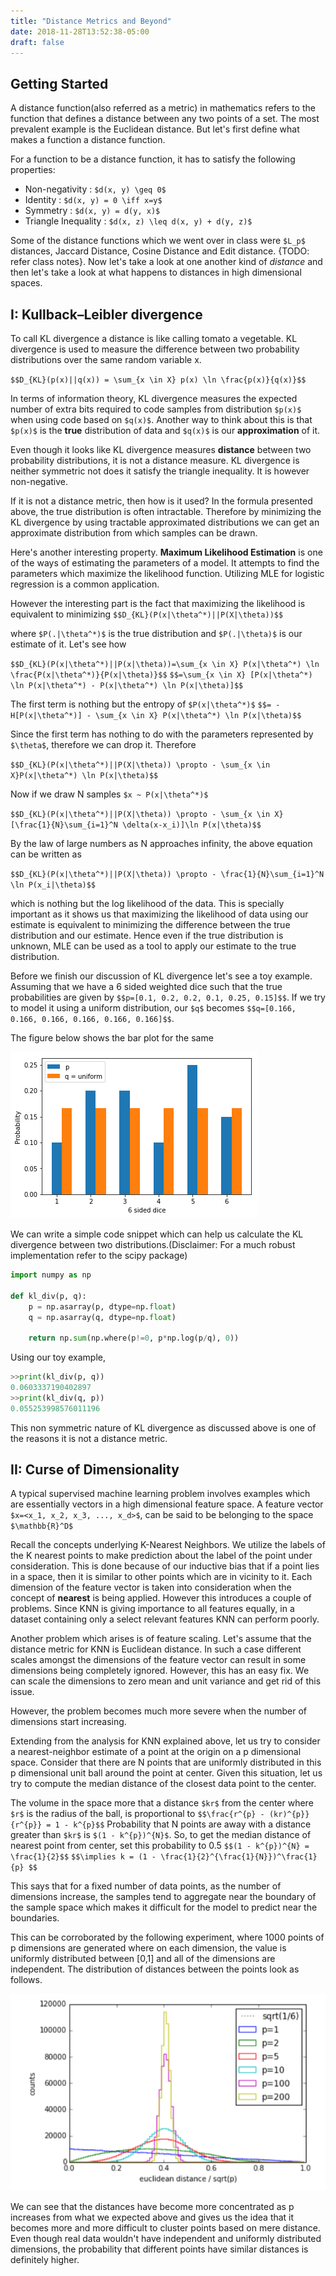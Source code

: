 ```yaml
---
title: "Distance Metrics and Beyond"
date: 2018-11-28T13:52:38-05:00
draft: false
---
```


## Getting Started

A distance function(also referred as a metric) in mathematics refers to the function that defines a distance between any two points of a set. The most prevalent example is the Euclidean distance. But let's first define what makes a function a distance function.

For a function to be a distance function, it has to satisfy the following properties:

- Non-negativity : `$d(x, y) \geq 0$`
- Identity       : `$d(x, y) = 0 \iff x=y$`
- Symmetry       : `$d(x, y) = d(y, x)$`
- Triangle Inequality : `$d(x, z) \leq d(x, y) + d(y, z)$`

Some of the distance functions which we went over in class were `$L_p$` distances, Jaccard Distance, Cosine Distance and Edit distance. {TODO: refer class notes}. Now let's take a look at one another kind of _distance_ and then let's take a look at what happens to distances in high dimensional spaces.

## I: Kullback–Leibler divergence

To call KL divergence a distance is like calling tomato a vegetable. KL divergence is used to measure the difference between two probability distributions over the same random variable x.

`$$D_{KL}(p(x)||q(x)) = \sum_{x \in X} p(x) \ln \frac{p(x)}{q(x)}$$`

In terms of information theory, KL divergence measures the expected number of extra bits required to code samples from distribution `$p(x)$` when using code based on `$q(x)$`. Another way to think about this is that `$p(x)$` is the **true** distribution of data and `$q(x)$` is our **approximation** of it.

Even though it looks like KL divergence measures **distance** between two probability distributions, it is not a distance measure. KL divergence is neither symmetric not does it satisfy the triangle inequality. It is however non-negative.

If it is not a distance metric, then how is it used? In the formula presented above, the true distribution is often intractable. Therefore by minimizing the KL divergence by using tractable approximated distributions we can get an approximate distribution from which samples can be drawn.

Here's another interesting property. **Maximum Likelihood Estimation** is one of the ways of estimating the parameters of a model. It attempts to find the parameters which maximize the likelihood function. Utilizing MLE for logistic regression is a common application.

However the interesting part is the fact that maximizing the likelihood is equivalent to minimizing `$$D_{KL}(P(x|\theta^*)||P(X|\theta))$$`

where `$P(.|\theta^*)$` is the true distribution and `$P(.|\theta)$` is our estimate of it. Let's see how

`$$D_{KL}(P(x|\theta^*)||P(x|\theta))=\sum_{x \in X} P(x|\theta^*) \ln \frac{P(x|\theta^*)}{P(x|\theta)}$$`
`$$=\sum_{x \in X} [P(x|\theta^*) \ln P(x|\theta^*) - P(x|\theta^*) \ln P(x|\theta)]$$`

The first term is nothing but the entropy of `$P(x|\theta^*)$`
`$$= -H[P(x|\theta^*)] - \sum_{x \in X} P(x|\theta^*) \ln P(x|\theta)$$`

Since the first term has nothing to do with the parameters represented by `$\theta$`, therefore we can drop it. Therefore

`$$D_{KL}(P(x|\theta^*)||P(X|\theta)) \propto - \sum_{x \in X}P(x|\theta^*) \ln P(x|\theta)$$`

Now if we draw N samples `$x ~ P(x|\theta^*)$`


`$$D_{KL}(P(x|\theta^*)||P(X|\theta)) \propto - \sum_{x \in X} [\frac{1}{N}\sum_{i=1}^N \delta(x-x_i)]\ln P(x|\theta)$$`

By the law of large numbers as N approaches infinity, the above equation can be written as


`$$D_{KL}(P(x|\theta^*)||P(X|\theta)) \propto - \frac{1}{N}\sum_{i=1}^N \ln P(x_i|\theta)$$`

which is nothing but the log likelihood of the data. This is specially important as it shows us that maximizing the likelihood of data using our estimate is equivalent to minimizing the difference between the true distribution and our estimate. Hence even if the true distribution is unknown, MLE can be used as a tool to apply our estimate to the true distribution.


Before we finish our discussion of KL divergence let's see a toy example. Assuming that we have a 6 sided weighted dice such that the true probabilities are given by `$$p=[0.1, 0.2, 0.2, 0.1, 0.25, 0.15]$$`. If we try to model it using a uniform distribution, our `$q$` becomes `$$q=[0.166, 0.166, 0.166, 0.166, 0.166, 0.166]$$`.

The figure below shows the bar plot for the same

![Image](https://raw.githubusercontent.com/pfrcks/myblog/master/images/kl.png)

We can write a simple code snippet which can help us calculate the KL divergence between two distributions.(Disclaimer: For a much robust implementation refer to the scipy package)
```python
import numpy as np

def kl_div(p, q):
    p = np.asarray(p, dtype=np.float)
    q = np.asarray(q, dtype=np.float)

    return np.sum(np.where(p!=0, p*np.log(p/q), 0))
```

Using our toy example,
```python
>>print(kl_div(p, q))
0.0603337190402897
>>print(kl_div(q, p))
0.055253998576011196
```

This non symmetric nature of KL divergence as discussed above is one of the reasons it is not a distance metric.

## II: Curse of Dimensionality

A typical supervised machine learning problem involves examples which are essentially vectors in a high dimensional feature space. A feature vector `$x=<x_1, x_2, x_3, ..., x_d>$`, can be said to be belonging to the space `$\mathbb{R}^D$`

Recall the concepts underlying K-Nearest Neighbors. We utilize the labels of the K nearest points to make prediction about the label of the point under consideration. This is done because of our inductive bias that if a point lies in a space, then it is similar to other points which are in vicinity to it. Each dimension of the feature vector is taken into consideration when the concept of **nearest** is being applied. However this introduces a couple of problems. Since KNN is giving importance to all features equally, in a dataset containing only a select relevant features KNN can perform poorly.

Another problem which arises is of feature scaling. Let's assume that the distance metric for KNN is Euclidean distance. In such a case different scales amongst the dimensions of the feature vector can result in some dimensions being completely ignored. However, this has an easy fix. We can scale the dimensions to zero mean and unit variance and get rid of this issue.

However, the problem becomes much more severe when the number of dimensions start increasing.

Extending from the analysis for KNN explained above, let us try to consider a nearest-neighbor estimate of a point at the origin on a p dimensional space. Consider that there are N points that are uniformly distributed in this p dimensional unit ball around the point at center. Given this situation, let us try to compute the median distance of the closest data point to the center.

The volume in the space more that a distance `$kr$` from the center where `$r$` is the radius of the ball, is proportional to `$$\frac{r^{p} - (kr)^{p}}{r^{p}} = 1 - k^{p}$$`
Probability that N points are away with a distance greater than `$kr$` is `$(1 - k^{p})^{N}$`. So, to get the median distance of nearest point from center, set this probability to 0.5
`$$(1 - k^{p})^{N} = \frac{1}{2}$$`
`$$\implies k = (1 - \frac{1}{2}^{\frac{1}{N}})^\frac{1}{p} $$`

This says that for a fixed number of data points, as the number of dimensions increase, the samples tend to aggregate near the boundary of the sample space which makes it difficult for the model to predict near the boundaries.

This can be corroborated by the following experiment, where 1000 points of p dimensions are generated where on each dimension, the value is uniformly distributed between [0,1] and all of the dimensions are independent. The distribution of distances between the points look as follows.

![Image](https://raw.githubusercontent.com/pfrcks/myblog/master/images/Fig.png)

We can see that the distances have become more concentrated as p increases from what we expected above and gives us the idea that it becomes more and more difficult to cluster points based on mere distance. Even though real data wouldn't have independent and uniformly distributed dimensions, the probability that different points have similar distances is definitely higher.
